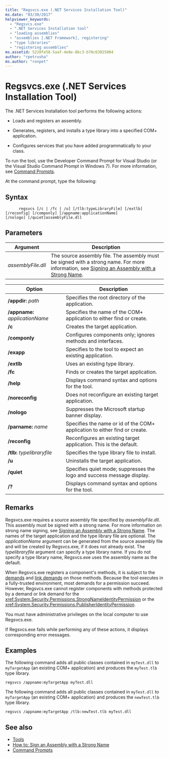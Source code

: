 ```yaml
---
title: "Regsvcs.exe (.NET Services Installation Tool)"
ms.date: "03/30/2017"
helpviewer_keywords: 
  - "Regsvcs.exe"
  - ".NET Services Installation tool"
  - "loading assemblies"
  - "assemblies [.NET Framework], registering"
  - "type libraries"
  - "registering assemblies"
ms.assetid: 5220fe58-5aaf-4e8e-8bc3-b78c63025804
author: "rpetrusha"
ms.author: "ronpet"
---
```

# Regsvcs.exe (.NET Services Installation Tool)
The .NET Services Installation tool performs the following actions:  
  
- Loads and registers an assembly.  
  
- Generates, registers, and installs a type library into a specified COM+ application.  
  
- Configures services that you have added programmatically to your class.  
  
 To run the tool, use the Developer Command Prompt for Visual Studio (or the Visual Studio Command Prompt in Windows 7). For more information, see [Command Prompts](developer-command-prompt-for-vs.md).  
  
 At the command prompt, type the following:  
  
## Syntax  
  
```console  
      regsvcs [/c | /fc | /u] [/tlb:typeLibraryFile] [/extlb]  
[/reconfig] [/componly] [/appname:applicationName]  
[/nologo] [/quiet]assemblyFile.dll   
```  
  
## Parameters  
  
|Argument|Description|  
|--------------|-----------------|  
|*assemblyFile.dll*|The source assembly file. The assembly must be signed with a strong name. For more information, see [Signing an Assembly with a Strong Name](../app-domains/how-to-sign-an-assembly-with-a-strong-name.md).|  
  
|Option|Description|  
|------------|-----------------|  
|**/appdir:** *path*|Specifies the root directory of the application.|  
|**/appname:** *applicationName*|Specifies the name of the COM+ application to either find or create.|  
|**/c**|Creates the target application.|  
|**/componly**|Configures components only; ignores methods and interfaces.|  
|**/exapp**|Specifies to the tool to expect an existing application.|  
|**/extlb**|Uses an existing type library.|  
|**/fc**|Finds or creates the target application.|  
|**/help**|Displays command syntax and options for the tool.|  
|**/noreconfig**|Does not reconfigure an existing target application.|  
|**/nologo**|Suppresses the Microsoft startup banner display.|  
|**/parname:** *name*|Specifies the name or id of the COM+ application to either find or create.|  
|**/reconfig**|Reconfigures an existing target application. This is the default.|  
|**/tlb:** *typelibraryfile*|Specifies the type library file to install.|  
|**/u**|Uninstalls the target application.|  
|**/quiet**|Specifies quiet mode; suppresses the logo and success message display.|  
|**/?**|Displays command syntax and options for the tool.|  
  
## Remarks  
 Regsvcs.exe requires a source assembly file specified by *assemblyFile.dll*. This assembly must be signed with a strong name. For more information on strong name signing, see [Signing an Assembly with a Strong Name](../app-domains/how-to-sign-an-assembly-with-a-strong-name.md). The names of the target application and the type library file are optional. The *applicationName* argument can be generated from the source assembly file and will be created by Regsvcs.exe, if it does not already exist. The *typelibraryfile* argument can specify a type library name. If you do not specify a type library name, Regsvcs.exe uses the assembly name as the default.  
  
 When Regsvcs.exe registers a component's methods, it is subject to the [demands](https://docs.microsoft.com/previous-versions/dotnet/netframework-4.0/9kc0c6st(v=vs.100)) and [link demands](../misc/link-demands.md) on those methods. Because the tool executes in a fully-trusted environment, most demands for a permission succeed. However, Regsvcs.exe cannot register components with methods protected by a demand or link demand for the <xref:System.Security.Permissions.StrongNameIdentityPermission> or the <xref:System.Security.Permissions.PublisherIdentityPermission>.  
  
 You must have administrative privileges on the local computer to use Regsvcs.exe.  
  
 If Regsvcs.exe fails while performing any of these actions, it displays corresponding error messages.  
  
## Examples  
 The following command adds all public classes contained in `myTest.dll` to `myTargetApp` (an existing COM+ application) and produces the `myTest.tlb` type library.  
  
```console  
regsvcs /appname:myTargetApp myTest.dll  
```  
  
 The following command adds all public classes contained in `myTest.dll` to `myTargetApp` (an existing COM+ application) and produces the `newTest.tlb` type library.  
  
```console  
regsvcs /appname:myTargetApp /tlb:newTest.tlb myTest.dll  
```  
  
## See also

- [Tools](index.md)
- [How to: Sign an Assembly with a Strong Name](../app-domains/how-to-sign-an-assembly-with-a-strong-name.md)
- [Command Prompts](developer-command-prompt-for-vs.md)
